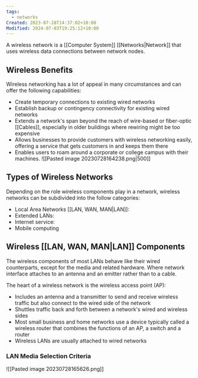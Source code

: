 ```yaml
---
tags:
  - networks
Created: 2023-07-28T14:37:02+10:00
Modified: 2024-07-03T19:25:12+10:00
---
```

A wireless network is a [[Computer System]] [[Networks|Network]] that uses wireless data connections between network nodes.

## Wireless Benefits
Wireless networking has a lot of appeal in many circumstances and can offer the following capabilities:
- Create temporary connections to existing wired networks
- Establish backup or contingency connectivity for existing wired networks
- Extends a network's span beyond the reach of wire-based or fiber-optic [[Cables]], especially in older buildings where rewiring might be too expensive
- Allows businesses to provide customers with wireless networking easily, offering a service that gets customers in and keeps them there
- Enables users to roam around a corporate or college campus with their machines.
![[Pasted image 20230728164238.png|500]]

## Types of Wireless Networks 
Depending on the role wireless components play in a network, wireless networks can be subdivided into the follow categories:
- Local Area Networks [[LAN, WAN, MAN|LAN]]: 
- Extended LANs:
- Internet service:
- Mobile computing 

## Wireless [[LAN, WAN, MAN|LAN]] Components
The wireless components of most LANs behave like their wired counterparts, except for the media and related hardware. Where network interface attaches to an antenna and an emitter rather than to a cable.

The heart of a wireless network is the wireless access point (AP):
- Includes an antenna and a transmitter to send and receive wireless traffic but also connect to the wired side of the network
- Shuttles traffic back and forth between a network's wired and wireless sides
- Most small business and home networks use a device typically called a wireless router that combines the functions of an AP, a switch and a router
- Wireless LANs are usually attached to wired networks

### LAN Media Selection Criteria
![[Pasted image 20230728165626.png]]
